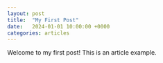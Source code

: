 ```yaml
---
layout: post
title:  "My First Post"
date:   2024-01-01 10:00:00 +0000
categories: articles
---
```


Welcome to my first post! This is an article example.
